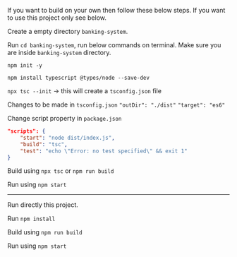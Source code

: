If you want to build on your own then follow these below steps. If you want to use this project only see below.

Create a empty directory `banking-system`.

Run `cd banking-system`, run below commands on terminal. Make sure you are inside `banking-system` directory.

`npm init -y`

`npm install typescript @types/node --save-dev`

`npx tsc --init` -> this will create a `tsconfig.json` file

Changes to be made in `tsconfig.json`
`"outDir": "./dist"`
`"target": "es6"`

Change script property in `package.json`

```json
"scripts": {
    "start": "node dist/index.js",
    "build": "tsc",
    "test": "echo \"Error: no test specified\" && exit 1"
}
```

Build using `npx tsc` or `npm run build`

Run using `npm start`

<hr/>

Run directly this project.

Run `npm install`

Build using `npm run build`

Run using `npm start`
